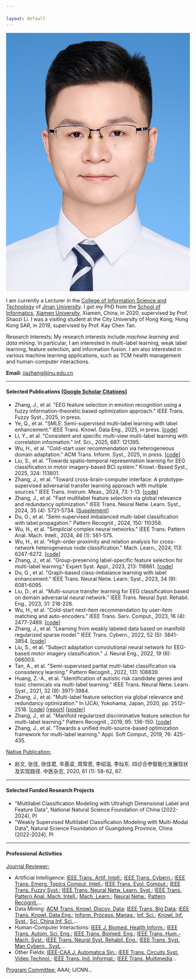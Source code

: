 ```yaml
---

layout: default 
---
```


<img class="profile-picture" src="jiazhang.jpg">

I am currently a Lecturer in the [College of Information Science and Technology](https://xxxy.jnu.edu.cn/main.htm) of [Jinan University](https://www.jnu.edu.cn/). I got my PhD from the [School of Informatics](https://informatics.xmu.edu.cn/), [Xiamen University](https://www.xmu.edu.cn/), Xiamen, China, in 2020, supervised by Prof. Shaozi Li. I was a visiting student at the City University of Hong Kong, Hong Kong SAR, in 2019, supervised by Prof. Kay Chen Tan. 

Research Interests: My research interests include *machine learning* and *data mining*. In particular, I am interested in multi-label learning, weak label learning, feature selection, and information fusion. I am also interested in various machine learning applications, such as TCM health management and human-computer interactions.

**Email:** [jiazhang@jnu.edu.cn](mailto:jiazhang@jnu.edu.cn)

---

#### Selected Publications [[Google Scholar Citations](https://scholar.google.com.hk/citations?user=yBaTk-gAAAAJ&hl=en)]

* Zhang, J., et al. "EEG feature selection in emotion recognition using a fuzzy information-theoretic based optimization approach." IEEE Trans. Fuzzy Syst., 2025, in press.
* Ye, Q., et al. "SMLE: Semi-supervised multi-label learning with label enhancement." IEEE Trans. Knowl. Data Eng., 2025, in press. [[code](https://github.com/JNU-IHCILab/SMLE)]
* Li, Y., et al. "Consistent and specific multi-view multi-label learning with correlation information." Inf. Sci., 2025, 687: 121395.
* Wu, H., et al. "Cold-start user recommendation via heterogeneous domain adaptation." ACM Trans. Inform. Syst., 2025, in press. [[code](https://github.com/wuhanrui/FDMA)]
* Liu, S., et al. "Towards spatio-temporal representation learning for EEG classification in motor imagery-based BCI system." Knowl.-Based Syst., 2025, 324: 113801.
* Zhang, J., et al. "Toward cross-brain-computer interface: A prototype-supervised adversarial transfer learning approach with multiple sources." IEEE Trans. Instrum. Meas., 2024, 73: 1-13. [[code](PSAT-main.zip)]
* Zhang, J., et al. "Fast multilabel feature selection via global relevance and redundancy optimization." IEEE Trans. Neural Netw. Learn. Syst., 2024, 35 (4): 5721-5734. [[Supplement](SM-GRROfast.pdf)]
* Du, G., et al. "Semi-supervised imbalanced multi-label classification with label propagation." Pattern Recognit., 2024, 150: 110358.
* Wu, H., et al. "Simplicial complex neural networks." IEEE Trans. Pattern Anal. Mach. Intell., 2024, 46 (1): 561-575.
* Wu, H., et al. "High-order proximity and relation analysis for cross-network heterogeneous node classification." Mach. Learn., 2024, 113: 6247-6272. [[code](https://github.com/wuhanrui/HoPRA)]
* Zhang, J., et al. "Group-preserving label-specific feature selection for multi-label learning." Expert Syst. Appl., 2023, 213: 118861. [[code](https://codeocean.com/capsule/1281687/tree/v1)]
* Du, G., et al. "Graph-based class-imbalance learning with label enhancement." IEEE Trans. Neural Netw. Learn. Syst., 2023, 34 (9): 6081-6095.
* Liu, D., et al. "Multi-source transfer learning for EEG classification based on domain adversarial neural network." IEEE Trans. Neural Syst. Rehabil. Eng., 2023, 31: 218-228.
* Wu, H., et al. "Cold-start next-item recommendation by user-item matching and auto-encoders." IEEE Trans. Serv. Comput., 2023, 16 (4): 2477-2489. [[code](https://github.com/wuhanrui/UIMA)]
* Zhang, J., et al. "Learning from weakly labeled data based on manifold regularized sparse model." IEEE Trans. Cybern., 2022, 52 (5): 3841-3854. [[code](MSWL-master.zip)]
* Liu, S., et al. "Subject adaptation convolutional neural network for EEG-based motor imagery classification." J. Neural Eng., 2022, 19 (6): 066003.
* Tan, A., et al. "Semi-supervised partial multi-label classification via consistency learning." Pattern Recognit., 2022, 131: 108839.
* Huang, Z.-A., et al. "Identification of autistic risk candidate genes and toxic chemicals via multi-label learning." IEEE Trans. Neural Netw. Learn. Syst., 2021, 32 (9): 3971-3984.
* Zhang, J., et al. "Multi-label feature selection via global relevance and redundancy optimization." In IJCAI, Yokohama, Japan, 2020, pp. 2512–2518. [[code](GRRO-master.zip)] [[report](v15.pptx)] [[poster](poster.pdf)]
* Zhang, J., et al. "Manifold regularized discriminative feature selection for multi-label learning." Pattern Recognit., 2019, 95: 136-150. [[code](MDFS-master.zip)]
* Zhang, J., et al. "Towards a unified multi-source-based optimization framework for multi-label learning." Appl. Soft Comput., 2019, 76: 425-435.

  
<u>Native Publication:</u>
* 赵文, 张佳, 徐佳君, 辛基梁, 周常恩, 李绍滋, 李灿东. 四诊合参智能化发展现状及实现路径. 中医杂志, 2020, 61 (1): 58-62, 67.

---

#### Selected Funded Research Projects

* "Multilabel Classification Modeling with Ultrahigh Dimensional Label and Feature Data", National Natural Science Foundation of China (2022-2024), PI
* "Weakly Supervised Multilabel Classification Modeling with Multi-Modal Data", Natural Science Foundation of Guangdong Province, China (2022-2024), PI

---

#### Professional Activities

<u>Journal Reviewer:</u>
* Artificial Intelligence: [IEEE Trans. Artif. Intell.](https://mc.manuscriptcentral.com/tai-ieee); [IEEE Trans. Cybern.](https://mc.manuscriptcentral.com/cyb-ieee); [IEEE Trans. Emerg. Topics Comput. Intell.](https://mc.manuscriptcentral.com/tetci-ieee); [IEEE Trans. Evol. Comput.](https://mc.manuscriptcentral.com/tevc-ieee); [IEEE Trans. Fuzzy Syst.](https://mc.manuscriptcentral.com/tfs-ieee); [IEEE Trans. Neural Netw. Learn. Syst.](https://mc.manuscriptcentral.com/tnnls); [IEEE Trans. Pattern Anal. Mach. Intell.](https://mc.manuscriptcentral.com/tpami-cs); [Mach. Learn.](https://link.springer.com/journal/10994); [Neural Netw.](https://www.editorialmanager.com/neunet/default.aspx); [Pattern Recognit.](https://www.sciencedirect.com/journal/pattern-recognition)...
* Data Mining: [ACM Trans. Knowl. Discov. Data](https://mc.manuscriptcentral.com/tkdd); [IEEE Trans. Big Data](https://mc.manuscriptcentral.com/tbd-cs); [IEEE Trans. Knowl. Data Eng.](https://mc.manuscriptcentral.com/tkde-cs); [Inform. Process. Manag.](https://www.editorialmanager.com/ipm/default.aspx); [Inf. Sci.](https://www.sciencedirect.com/journal/information-sciences); [Knowl. Inf. Syst.](https://www.springer.com/journal/10115); [Sci. China Inf. Sci.](https://mc03.manuscriptcentral.com/scis)...
* Human-Computer Interactions: [IEEE J. Biomed. Health Inform.](https://mc.manuscriptcentral.com/jbhi-embs); [IEEE Trans. Autom. Sci. Eng.](https://mc.manuscriptcentral.com/t-ase); [IEEE Trans. Biomed. Eng.](https://mc.manuscriptcentral.com/tbme-embs); [IEEE Trans. Hum.-Mach. Syst.](https://mc.manuscriptcentral.com/thms); [IEEE Trans. Neural Syst. Rehabil. Eng.](https://mc.manuscriptcentral.com/tnsre-embs); [IEEE Trans. Syst. Man Cybern., Syst.](https://mc.manuscriptcentral.com/systems)...
* Other Fields: [IEEE-CAA J. Automatica Sin.](https://mc03.manuscriptcentral.com/ieee-jas); [IEEE Trans. Circuits Syst. Video Technol.](https://mc.manuscriptcentral.com/tcsvt); [IEEE Trans. Ind. Informat.](https://mc.manuscriptcentral.com/tii); [IEEE Trans. Multimedia](https://mc.manuscriptcentral.com/tmm-ieee)...

<u>Program Committee:</u> AAAI; IJCNN...

